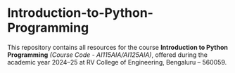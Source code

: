 # Introduction-to-Python-Programming
This repository contains all resources for the course **Introduction to Python Programming** _(Course Code - AI115AIA/AI125AIA)_, offered during the academic year 2024–25 at RV College of Engineering, Bengaluru – 560059.
